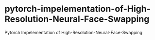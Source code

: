 # pytorch-impelementation-of-High-Resolution-Neural-Face-Swapping
Pytorch Impelementation of  High-Resolution-Neural-Face-Swapping
